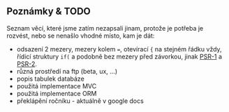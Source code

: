 
## Poznámky & TODO

Seznam věcí, které jsme zatím nezapsali jinam, protože je potřeba je rozvést, nebo se nenašlo vhodné místo, kam je dát:

- odsazení 2 mezery, mezery kolem `=`, otevírací `{` na stejném řádku vždy, řídicí struktury `if(` a podobně bez mezery před závorkou, jinak [PSR-1](http://www.php-fig.org/psr/psr-1/) a [PSR-2](http://www.php-fig.org/psr/psr-2/).
- různá prostředí na ftp (beta, ux, ...)
- popis tabulek databáze
- použitá implementace MVC
- použitá implementace ORM
- překlápění ročníku - aktuálně v google docs
